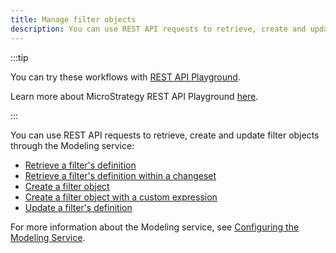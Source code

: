 ```yaml
---
title: Manage filter objects
description: You can use REST API requests to retrieve, create and update filter objects through the Modeling service.
---
```


<Available since="2021" />

:::tip

You can try these workflows with [REST API Playground](https://www.postman.com/microstrategysdk/workspace/microstrategy-rest-api/folder/16131298-c51122ec-725f-4841-aa4f-1ba8f88249ff?ctx=documentation).

Learn more about MicroStrategy REST API Playground [here](/docs/getting-started/playground.md).

:::

You can use REST API requests to retrieve, create and update filter objects through the Modeling service:

- [Retrieve a filter's definition](retrieve-a-filters-definition.md)
- [Retrieve a filter's definition within a changeset](retrieve-a-filters-definition-within-a-changeset.md)
- [Create a filter object](create-a-filter-object.md)
- [Create a filter object with a custom expression](create-a-filter-object-with-a-custom-expression.md)
- [Update a filter's definition](update-a-filters-definition.md)

For more information about the Modeling service, see [Configuring the Modeling Service](https://www2.microstrategy.com/producthelp/Current/InstallConfig/en-us/Content/modeling_service.htm).
